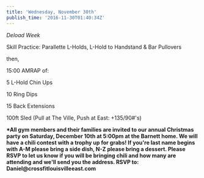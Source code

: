 ```yaml
---
title: 'Wednesday, November 30th'
publish_time: '2016-11-30T01:40:34Z'
---
```


*Deload Week*

Skill Practice: Parallette L-Holds, L-Hold to Handstand & Bar Pullovers

then,

15:00 AMRAP of:

5 L-Hold Chin Ups

10 Ring Dips

15 Back Extensions

100ft Sled (Pull at The Ville, Push at East: +135/90\#'s)

**\*All gym members and their families are invited to our annual
Christmas party on Saturday, December 10th at 5:00pm at the Barnett
home. We will have a chili contest with a trophy up for grabs! If you're
last name begins with A-M please bring a side dish, N-Z please bring a
dessert. Please RSVP to let us know if you will be bringing chili and
how many are attending and we'll send you the address. RSVP to:
Daniel\@crossfitlouisvilleeast.com**
